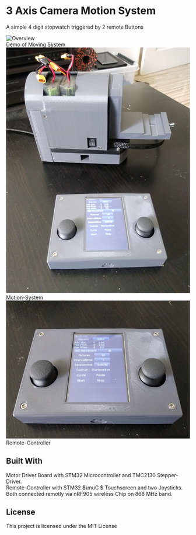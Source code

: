 
# 3 Axis Camera Motion System

A simple 4 digit stopwatch triggered by 2 remote Buttons<br />

![Overview](https://github.com/Nils2332/Timelapsebuild/blob/master/Pictures/Slider-Example.gif)<br />
Demo of Moving System<br />
![Main Body](https://github.com/Nils2332/Timelapsebuild/blob/master/Pictures/Motion-System.jpg)<br />
Motion-System<br />
![Animation Demo](https://github.com/Nils2332/Timelapsebuild/blob/master/Pictures/Remote-Controller.jpg)<br />
Remote-Controller<br />
## Built With
Motor Driver Board with STM32 Microcontroller and TMC2130 Stepper-Driver.<br />
Remote-Controller with STM32 $\muC
$ Touchscreen and two Joysticks.<br />
Both connected remotly via nRF905 wireless Chip on 868 MHz band. <br />

## License

This project is licensed under the MIT License